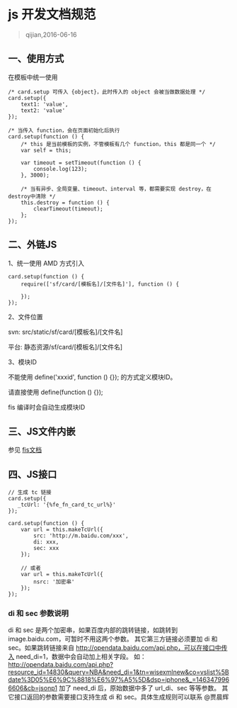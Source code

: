 # js 开发文档规范

> qijian,2016-06-16

## 一、使用方式

在模板中统一使用

```
/* card.setup 可传入 {object}，此时传入的 object 会被当做数据处理 */
card.setup({
    text1: 'value',
    text2: 'value'
});

/* 当传入 function，会在页面初始化后执行
card.setup(function () {
    /* this 是当前模板的实例，不管模板有几个 function，this 都是同一个 */
    var self = this;

    var timeout = setTimeout(function () {
        console.log(123);
    }, 3000);

    /* 当有异步、全局变量、timeout、interval 等，都需要实现 destroy，在destroy中清除 */
    this.destroy = function () {
        clearTimeout(timeout);
    };
});
```

## 二、外链JS

1、统一使用 AMD 方式引入

```
card.setup(function () {
    require(['sf/card/[模板名]/[文件名]'], function () {

    });
});
```

2、文件位置

svn: src/static/sf/card/[模板名]/[文件名]

平台: 静态资源/sf/card/[模板名]/[文件名]


3、模块ID

不能使用 define('xxxid', function () {});  的方式定义模块ID。

请直接使用 define(function () {}); 

fis 编译时会自动生成模块ID


## 三、JS文件内嵌

参见 [fis文档](http://fis.baidu.com/fis3/docs/user-dev/inline.html)


## 四、JS接口

```
// 生成 tc 链接
card.setup({
   _tcUrl: '{%fe_fn_card_tc_url%}'
});

card.setup(function () {
    var url = this.makeTcUrl({
        src: 'http://m.baidu.com/xxx',
        di: xxx,
        sec: xxx
    });

    // 或者
    var url = this.makeTcUrl({
        nsrc: '加密串'
    });
});
```

### di 和 sec 参数说明

di 和 sec 是两个加密串，如果百度内部的跳转链接，如跳转到 image.baidu.com，可暂时不用这两个参数。
其它第三方链接必须要加 di 和 sec。如果跳转链接来自 http://opendata.baidu.com/api.php，可以在接口中传入 need_di=1，数据中会自动加上相关字段。
如：http://opendata.baidu.com/api.php?resource_id=14830&query=NBA&need_di=1&tn=wisexmlnew&co=vslist%5Bdate%3D05%E6%9C%8818%E6%97%A5%5D&dsp=iphone&_=1463479966606&cb=jsonp1
加了 need_di 后，原始数据中多了 url_di、sec 等等参数。
其它接口返回的参数需要接口支持生成 di 和 sec。具体生成规则可以联系 @贾晨辉
